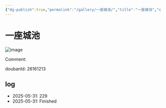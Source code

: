 ```yaml
---
{"dg-publish":true,"permalink":"/gallery/一座城池/","title":"一座城池","created":"2025-06-16T14:31:17.484+08:00"}
---
```



# 一座城池

![image](https://hiraeth-picbed.oss-cn-beijing.aliyuncs.com/20250531154211.webp)

Comment: 



doubanId: 26161213

## log

- 2025-05-31: 229
- 2025-05-31: Finished

